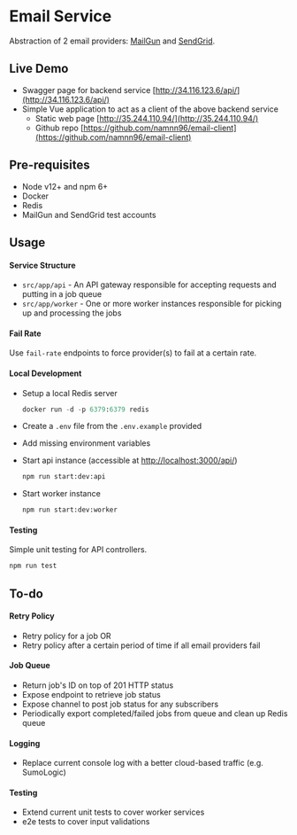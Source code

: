 # Email Service
Abstraction of 2 email providers: [MailGun](https://www.mailgun.com/) and [SendGrid](https://sendgrid.com/).

## Live Demo
* Swagger page for backend service [http://34.116.123.6/api/](http://34.116.123.6/api/)
* Simple Vue application to act as a client of the above backend service
    * Static web page [http://35.244.110.94/](http://35.244.110.94/)
    * Github repo [https://github.com/namnn96/email-client](https://github.com/namnn96/email-client)

## Pre-requisites
* Node v12+ and npm 6+
* Docker
* Redis
* MailGun and SendGrid test accounts

## Usage

#### Service Structure
* `src/app/api` - An API gateway responsible for accepting requests and putting in a job queue
* `src/app/worker` - One or more worker instances responsible for picking up and processing the jobs

#### Fail Rate
Use `fail-rate` endpoints to force provider(s) to fail at a certain rate.

#### Local Development
* Setup a local Redis server

    ```python
    docker run -d -p 6379:6379 redis
    ```
* Create a `.env` file from the `.env.example` provided
* Add missing environment variables
* Start api instance (accessible at [http://localhost:3000/api/](http://localhost:3000/api/))

    ```python
    npm run start:dev:api
    ```
* Start worker instance

    ```python
    npm run start:dev:worker
    ```

#### Testing
Simple unit testing for API controllers.
```python
npm run test
```

## To-do
#### Retry Policy
* Retry policy for a job OR
* Retry policy after a certain period of time if all email providers fail

#### Job Queue
* Return job's ID on top of 201 HTTP status
* Expose endpoint to retrieve job status
* Expose channel to post job status for any subscribers
* Periodically export completed/failed jobs from queue and clean up Redis queue 

#### Logging
* Replace current console log with a better cloud-based traffic (e.g. SumoLogic) 

#### Testing
* Extend current unit tests to cover worker services
* e2e tests to cover input validations
